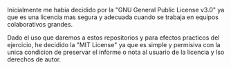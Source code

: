 Inicialmente me habia decidido por la "GNU General Public License v3.0" ya que es una licencia mas segura y adecuada cuando se trabaja en equipos colaborativos grandes. 

Dado el uso que daremos a estos repositorios y para efectos practicos del ejercicio, he decidido la "MIT License" ya que es simple y permisiva con la unica condicion de preservar el informe o nota al usuario de la licencia y lso derechos de autor. 

